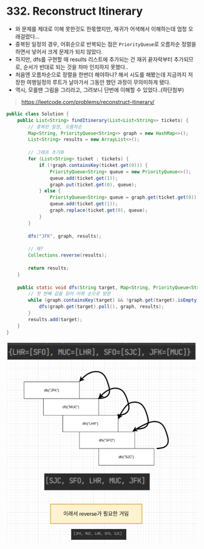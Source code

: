 # 332. Reconstruct Itinerary

- 와 문제를 제대로 이해 못한것도 한몫했지만, 재귀가 어색해서 이해하는데 엄청 오래걸렸다...
- 중복된 일정의 경우, 어휘순으로 반복되는 점은 `PriorityQueue`로 오름차순 정렬을 하면서 넣어서 크게 문제가 되지 않았다.
- 하지만, dfs를 구현할 때 results 리스트에 추가되는 건 재귀 끝자락부터 추가되므로, 순서가 반대로 되는 것을 차마 인지하지 못했다..
- 처음엔 오름차순으로 정렬을 한번더 해야하나? 해서 시도를 해봤는데 지금까지 저장한 여행일정의 루트가 날아가서 그동안 했던 과정이 무의미하게 됐다.
- 역시, 모를땐 그림을 그리라고, 그려보니 단번에 이해할 수 있었다..(하단첨부)

> https://leetcode.com/problems/reconstruct-itinerary/

```java
public class Solution {
    public List<String> findItinerary(List<List<String>> tickets) {
        // 중복된 일정, 오름차순
        Map<String, PriorityQueue<String>> graph = new HashMap<>();
        List<String> results = new ArrayList<>();

        // 그래프 초기화
        for (List<String> ticket : tickets) {
            if (!graph.containsKey(ticket.get(0))) {
                PriorityQueue<String> queue = new PriorityQueue<>();
                queue.add(ticket.get(1));
                graph.put(ticket.get(0), queue);
            } else {
                PriorityQueue<String> queue = graph.get(ticket.get(0));
                queue.add(ticket.get(1));
                graph.replace(ticket.get(0), queue);
            }
        }
        
        dfs("JFK", graph, results);

        // 왜?
        Collections.reverse(results);

        return results;
    }

    public static void dfs(String target, Map<String, PriorityQueue<String>> graph, List<String> results) {
        // 첫 번째 값을 읽어 어휘 순으로 방문
        while (graph.containsKey(target) && !graph.get(target).isEmpty()){
            dfs(graph.get(target).poll(), graph, results);
        }
        results.add(target);
    }
}

```

![image-20210802003444598](images/image-20210802003444598.png)